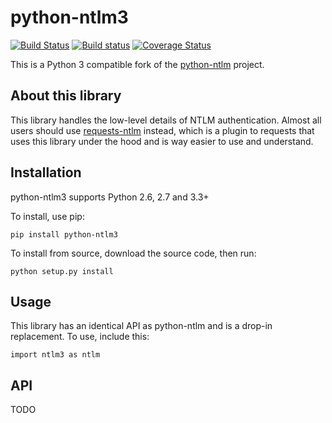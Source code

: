 python-ntlm3
============
[![Build Status](https://travis-ci.org/jborean93/python-ntlm3.svg?branch=feature/add-ntlmv2)](https://travis-ci.org/jborean93/python-ntlm) [![Build status](https://ci.appveyor.com/api/projects/status/jtgb7bk5mavgysmq?svg=true)](https://ci.appveyor.com/project/jborean93/python-ntlm3)
 [![Coverage Status](https://coveralls.io/repos/github/jborean93/python-ntlm3/badge.svg?branch=feature/add-ntlmv2)](https://coveralls.io/github/jborean93/python-ntlm3?branch=feature/add-ntlmv2)

This is a Python 3 compatible fork of the [python-ntlm](https://code.google.com/p/python-ntlm) project. 

About this library
------------------

This library handles the low-level details of NTLM authentication. Almost all users should use [requests-ntlm](https://github.com/requests/requests-ntlm) instead, which is a plugin to requests that uses this library under the hood and is way easier to use and understand. 

Installation
------------

python-ntlm3 supports Python 2.6, 2.7 and 3.3+ 

To install, use pip:

    pip install python-ntlm3

To install from source, download the source code, then run:

    python setup.py install
    
Usage
------------

This library has an identical API as python-ntlm and is a drop-in replacement. To use, include this:

    import ntlm3 as ntlm

API
----------

TODO
